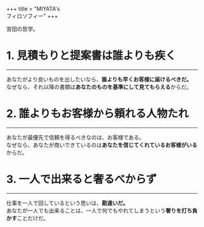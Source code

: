 +++
title = "MIYATA's<br>フィロソフィー"
+++

宮田の哲学。

<!--more-->

# 1. 見積もりと提案書は誰よりも疾く
---
あなたがより良いものを出したいなら、**誰よりも早くお客様に届けるべきだ。**  
なぜなら、それ以降の書類は**あなたのものを基準にして見てもらえる**からだ。

# 2. 誰よりもお客様から頼れる人物たれ
---
あなたが最優先で信頼を得るべきなのは、お客様である。  
なぜなら、あなたが商いできているのは**あなたを信じてくれているお客様がいる**からだ。

# 3. 一人で出来ると奢るべからず
---
仕事を一人で回しているという思いは、**勘違いだ。**  
あなたが一人でも出来ることは、一人で何でもやれてしまうという**奢りを打ち負かす**ことだけだ。

<br>
<br>
<br>
